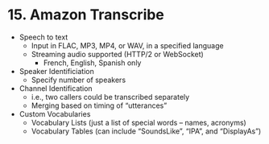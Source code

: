 # 15. Amazon Transcribe

- Speech to text
    - Input in FLAC, MP3, MP4, or WAV, in a specified language
    - Streaming audio supported (HTTP/2 or WebSocket)
        - French, English, Spanish only
- Speaker Identificiation
    - Specify number of speakers
- Channel Identification
    - i.e., two callers could be transcribed separately
    - Merging based on timing of “utterances”
- Custom Vocabularies
    - Vocabulary Lists (just a list of special words – names, acronyms)
    - Vocabulary Tables (can include “SoundsLike”, “IPA”, and “DisplayAs”)
